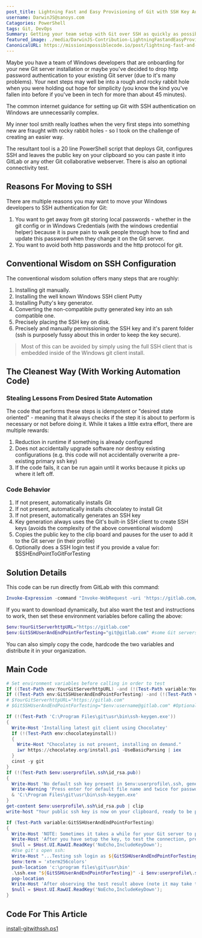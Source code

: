 ```yaml
---
post_title: Lightning Fast and Easy Provisioning of Git with SSH Key Authentication on Windows
username: DarwinJS@sanoys.com
Catagories: PowerShell
tags: Git, DevOps
Summary: Getting your team setup with Git over SSH as quickly as possible!
featured_image: ./media/DarwinJS-Contribution-LightningFastandEasyProvisioningofGitwithSSHKeyAuthenticationonWindows/windows-git-ssh.png
CanonicalURL: https://missionimpossiblecode.io/post/lightning-fast-and-easy-provisioning-of-git-with-ssh-key-authentication-on-windows/
---
```



Maybe you have a team of Windows developers that are onboarding for your new Git server installation or maybe you've decided to drop http password authentication to your existing Git server (due to it's many problems).  Your next steps may well be into a rough and rocky rabbit hole when you were holding out hope for simplicity (you know the kind you've fallen into before if you've been in tech for more than about 45 minutes).

The common internet guidance for setting up Git with SSH authentication on Windows are unnecessarily complex.

My inner tool smith really loathes when the very first steps into something new are fraught with rocky rabbit holes - so I took on the challenge of creating an easier way. 

The resultant tool is a 20 line PowerShell script that deploys Git, configures SSH and leaves the public key on your clipboard so you can paste it into GitLab or any other Git collaborative webserver. There is also an optional connectivity test.

## Reasons For Moving to SSH

There are multiple reasons you may want to move your Windows developers to SSH authentication for Git:

1. You want to get away from git storing local passwords - whether in the git config or in Windows Credentials (with the windows credential helper) because it is pure pain to walk people through how to find and update this password when they change it on the Git server.
2. You want to avoid both http passwords and the http protocol for git.

## Conventional Wisdom on SSH Configuration

The conventional wisdom solution offers many steps that are roughly:

1. Installing git manually.
2. Installing the well known Windows SSH client Putty
3. Installing Putty's key generator.
4. Converting the non-compatible putty generated key into an ssh compatible one.
5. Precisely placing the SSH key on disk.
6. Precisely and manually permissioning the SSH key and it's parent folder (ssh is purposely fussy about this in order to keep the key secure).

> Most of this can be avoided by simply using the full SSH client that is embedded inside of the Windows git client install.

## The Cleanest Way (With Working Automation Code)

### Stealing Lessons From Desired State Automation

The code that performs these steps is idempotent or "desired state oriented" - meaning that it always checks if the step it is about to perform is necessary or not before doing it. While it takes a little extra effort, there are multiple rewards:

1. Reduction in runtime if something is already configured
2. Does not accidentally upgrade software nor destroy existing configurations (e.g. this code will not accidentally overwrite a pre-existing primary ssh key)
3. If the code fails, it can be run again until it works because it picks up where it left off.

### Code Behavior

1. If not present, automatically installs Git
2. If not present, automatically installs chocolatey to install Git
3. If not present, automatically generates an SSH key
4. Key generation always uses the Git's built-in SSH client to create SSH keys (avoids the complexity of the above conventional wisdom)
5. Copies the public key to the clip board and pauses for the user to add it to the Git server (in their profile)
6. Optionally does a SSH login test if you provide a value for: $SSHEndPointToGitForTesting

## Solution Details

This code can be run directly from GitLab with this command:

```powershell
Invoke-Expression -command "Invoke-WebRequest -uri 'https://gitlab.com/missionimpossiblecode/MissionImpossibleCode/-/raw/master/install-gitwithssh.ps1' -UseBasicParsing -OutFile ./install-gitwithssh.ps1" ; . ./install-gitwithssh.ps1
```

If you want to download dynamically, but also want the test and instructions to work, then set these environment variables before calling the above:

```powershell
$env:YourGitServerhttpURL="https://gitlab.com"
$env:GitSSHUserAndEndPointForTesting="git@gitlab.com" #some Git servers might want the windows userid "git", which is specified as $env:username
```

You can also simply copy the code, hardcode the two variables and distribute it in your organization.

## Main Code

```powershell
# Set environment variables before calling in order to test
If ((Test-Path env:YourGitServerhttpURL) -and (!(Test-Path variable:YourGitServerhttpURL))) {$YourGitServerhttpURL="$env:YourGitServerhttpURL"}
If ((Test-Path env:GitSSHUserAndEndPointForTesting) -and (!(Test-Path variable:GitSSHUserAndEndPointForTesting))) {$GitSSHUserAndEndPointForTesting="$env:GitSSHUserAndEndPointForTesting"}
# $YourGitServerhttpURL="https://gitlab.com" 
# $GitSSHUserAndEndPointForTesting="$env:username@gitlab.com" #Optional to trigger testing Use "git@gitlab.com" for GitLab.

If (!(Test-Path 'C:\Program Files\git\usr\bin\ssh-keygen.exe'))
{
  Write-Host 'Installing latest git client using Chocolatey'
  If (!(Test-Path env:chocolateyinstall)) 
  {
    Write-Host "Chocolatey is not present, installing on demand."
    iwr https://chocolatey.org/install.ps1 -UseBasicParsing | iex
  } 
  cinst -y git
}
If (!(Test-Path $env:userprofile\.ssh\id_rsa.pub))
{ 
  Write-Host 'No default ssh key present in $env:userprofile\.ssh, generating a new one.'
  Write-Warning 'Press enter for default file name and twice for password to set it to not have a password'
  & 'C:\Program Files\git\usr\bin\ssh-keygen.exe'
}
get-content $env:userprofile\.ssh\id_rsa.pub | clip
write-host "Your public ssh key is now on your clipboard, ready to be pasted into your git server at $YourGitServerhttpURL"

If (Test-Path variable:GitSSHUserAndEndPointForTesting)
{
  Write-Host 'NOTE: Sometimes it takes a while for your Git server to propagate your key so it is available for authentication after first adding it!'
  Write-Host 'After you have setup the key, to test the connection, press any key to continue...';
  $null = $Host.UI.RawUI.ReadKey('NoEcho,IncludeKeyDown');
  #Use git's open ssh:
  Write-Host "...Testing ssh login as ${GitSSHUserAndEndPointForTesting} using key $env:userprofile\.ssh\id_rsa on port 22"
  $env:term = 'xterm256colors'
  push-location 'c:\program files\git\usr\bin'
  .\ssh.exe "${GitSSHUserAndEndPointForTesting}" -i $env:userprofile\.ssh\id_rsa -p 22
  pop-location
  Write-Host 'After observing the test result above (note it may take time for your new key to propagate at the server), press any key to continue...';
  $null = $Host.UI.RawUI.ReadKey('NoEcho,IncludeKeyDown');
}
```

## Code For This Article

[install-gitwithssh.ps1](https://gitlab.com/missionimpossiblecode/MissionImpossibleCode/-/blob/master/install-gitwithssh.ps1)
